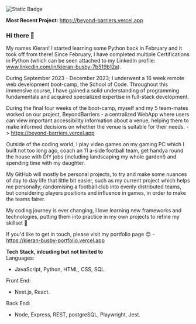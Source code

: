 ![Static Badge](https://www.codewars.com/users/KeBubs/badges/small)

**Most Recent Project:** https://beyond-barriers.vercel.app

### Hi there 👋

My names Kieran! I started learning some Python back in February and it took off from there!
Since February, I have completed multiple Certifications in Python (which can be seen attached to my LinkedIn profile: www.linkedin.com/in/kieran-busby-7b519b12a).

During September 2023 - December 2023; I underwent a 16 week remote web development boot-camp, the School of Code. Throughout this immensive course, I have gained a solid understanding of programming fundamentals and acquired specialized expertise in full-stack development. 

During the final four weeks of the boot-camp, myself and my 5 team-mates worked on our project, BeyondBarriers - a centralized WebApp where users can view important accessibility information about a venue, helping them to make informed decisions on whether the venue is suitable for their needs. -> https://beyond-barriers.vercel.app

Outside of the coding world, I play video games on my gaming PC which I built not too long ago, coach an 11 a-side football team, get handya round the house with DIY jobs (including landscaping my whole garden!) and spending time with my daughter.

My GitHub will mostly be personal projects, to try and make some nuances of day to day life that little bit easier, such as my current project which helps me personally; randomising a football club into evenly distributed teams, but considering players positions and influence in games, in order to make the teams fairer.

My coding journey is ever changing, I love learning new frameworks and technologies, putting them into practice in my own projects to refine my skillset 🙂

If you'd like to get in touch, please visit my portfolio page 😊 - https://kieran-busby-portfolio.vercel.app 

**Tech Stack, inlcuding but not limited to**<br>
Languages:
- JavaScript, Python, HTML, CSS, SQL.

Front End:
- Next.js, React.

Back End:
- Node, Express, REST, postgreSQL, Playwright, Jest.



